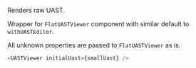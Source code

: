 Renders raw UAST.

Wrapper for `FlatUASTViewer` component with similar default to `withUASTEditor`.

All unknown properties are passed to `FlatUASTViewer` as is.

```js
<UASTViewer initialUast={smallUast} />
```
